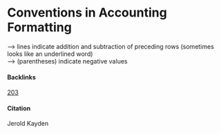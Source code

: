 # Conventions in Accounting Formatting

  --> lines indicate addition and subtraction of preceding rows (sometimes looks like an underlined word)   
  --> (parentheses) indicate negative values
  
  #### Backlinks
  [203](203_ProForma.md) 
  
  #### Citation
  Jerold Kayden
